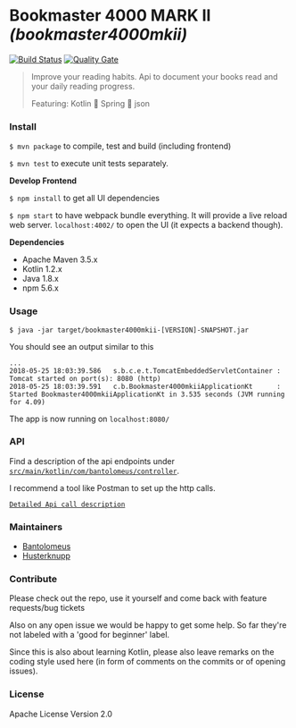 # Bookmaster 4000 MARK II _(bookmaster4000mkii)_

[![Build Status](https://travis-ci.org/Bantolomeus/bookmaster4000mkii.svg?branch=master)](https://travis-ci.org/Bantolomeus/bookmaster4000mkii) 
[![Quality Gate](https://sonarcloud.io/api/project_badges/measure?project=com.bantolomeus%3Abookmaster4000mkii&metric=alert_status)](https://sonarcloud.io/dashboard/index/com.bantolomeus:bookmaster4000mkii)

> Improve your reading habits. Api to document your books read and your daily reading progress. 
>
> Featuring: Kotlin :cookie: Spring :cookie: json 

### Install

`$ mvn package` to compile, test and build (including frontend)

`$ mvn test` to execute unit tests separately.

**Develop Frontend**

`$ npm install` to get all UI dependencies

`$ npm start` to have webpack bundle everything. It will provide a live reload web server. `localhost:4002/` to open the UI (it expects a backend though).

**Dependencies**

* Apache Maven 3.5.x
* Kotlin 1.2.x
* Java 1.8.x
* npm 5.6.x

### Usage

`$ java -jar target/bookmaster4000mkii-[VERSION]-SNAPSHOT.jar`

You should see an output similar to this

```
...
2018-05-25 18:03:39.586   s.b.c.e.t.TomcatEmbeddedServletContainer : Tomcat started on port(s): 8080 (http)
2018-05-25 18:03:39.591   c.b.Bookmaster4000mkiiApplicationKt      : Started Bookmaster4000mkiiApplicationKt in 3.535 seconds (JVM running for 4.09)
```

The app is now running on `localhost:8080/`

### API

Find a description of the api endpoints under [`src/main/kotlin/com/bantolomeus/controller`](src/main/kotlin/com/bantolomeus/controller).

I recommend a tool like Postman to set up the http calls.

[`Detailed Api call description`](Api.md)

### Maintainers

* [Bantolomeus](https://github.com/Bantolomeus)
* [Husterknupp](https://github.com/Husterknupp)

### Contribute

Please check out the repo, use it yourself and come back with feature requests/bug tickets 

Also on any open issue we would be happy to get some help. So far they're not labeled with a 'good for beginner' label.

Since this is also about learning Kotlin, please also leave remarks on the coding style used here (in form of comments on the commits or of opening issues).

### License

Apache License Version 2.0
